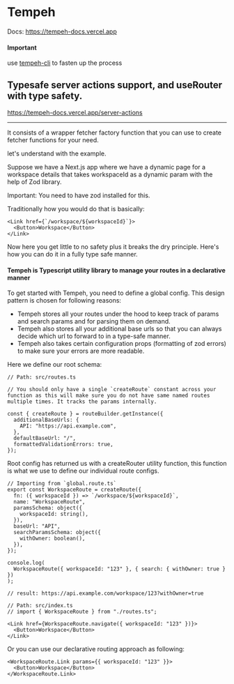 # Tempeh

Docs: https://tempeh-docs.vercel.app


#### Important

use [tempeh-cli](https://github.com/harshtalks/tempeh-cli) to fasten up the process

## Typesafe server actions support, and useRouter with type safety.

https://tempeh-docs.vercel.app/server-actions

<hr/>

It consists of a wrapper fetcher factory function that you can use to create fetcher functions for your need.

let's understand with the example.

Suppose we have a Next.js app where we have a dynamic page for a workspace details that takes workspaceId as a dynamic param with the help of Zod library.

Important: You need to have zod installed for this.

Traditionally how you would do that is basically:

```tsx
<Link href={`/workspace/${workspaceId}`}>
  <Button>Workspace</Button>
</Link>
```

Now here you get little to no safety plus it breaks the dry principle. Here's how you can do it in a fully type safe manner.

#### Tempeh is Typescript utility library to manage your routes in a declarative manner

To get started with Tempeh, you need to define a global config. This design pattern is chosen for following reasons:

- Tempeh stores all your routes under the hood to keep track of params and search params and for parsing them on demand.
- Tempeh also stores all your additional base urls so that you can always decide which url to forward to in a type-safe manner.
- Tempeh also takes certain configuration props (formatting of zod errors) to make sure your errors are more readable.

Here we define our root schema:

```tsx
// Path: src/routes.ts

// You should only have a single `createRoute` constant across your function as this will make sure you do not have same named routes multiple times. It tracks the params internally.

const { createRoute } = routeBuilder.getInstance({
  additionalBaseUrls: {
    API: "https://api.example.com",
  },
  defaultBaseUrl: "/",
  formattedValidationErrors: true,
});
```

Root config has returned us with a createRouter utility function, this function is what we use to define our individual route configs.

```tsx
// Importing from `global.route.ts`
export const WorkspaceRoute = createRoute({
  fn: ({ workspaceId }) => `/workspace/${workspaceId}`,
  name: "WorkspaceRoute",
  paramsSchema: object({
    workspaceId: string(),
  }),
  baseUrl: "API",
  searchParamsSchema: object({
    withOwner: boolean(),
  }),
});

console.log(
  WorkspaceRoute({ workspaceId: "123" }, { search: { withOwner: true } })
);

// result: https://api.example.com/workspace/123?withOwner=true
```

```tsx
// Path: src/index.ts
// import { WorkspaceRoute } from "./routes.ts";

<Link href={WorkspaceRoute.navigate({ workspaceId: "123" })}>
  <Button>Workspace</Button>
</Link>
```

Or you can use our declarative routing approach as following:

```tsx
<WorkspaceRoute.Link params={{ workspaceId: "123" }}>
  <Button>Workspace</Button>
</WorkspaceRoute.Link>
```
